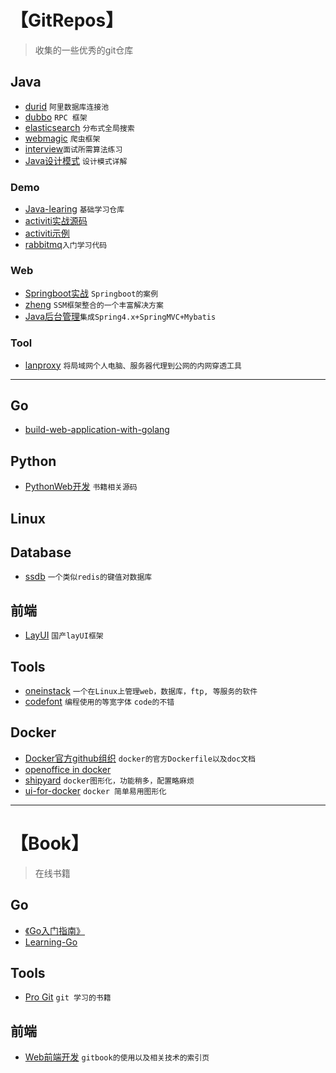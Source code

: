 # 【GitRepos】
> 收集的一些优秀的git仓库

## Java

- [durid](https://github.com/alibaba/druid) `阿里数据库连接池`
- [dubbo](https://github.com/alibaba/dubbo) `RPC 框架`
- [elasticsearch](https://github.com/elastic/elasticsearch) `分布式全局搜索`
- [webmagic](https://github.com/code4craft/webmagic) `爬虫框架`
- [interview](https://github.com/kdn251/interviews)`面试所需算法练习`
- [Java设计模式](https://github.com/iluwatar/java-design-patterns) `设计模式详解`

### Demo
- [Java-learing](https://github.com/brianway/java-learning) `基础学习仓库`
- [activiti实战源码](https://github.com/henryyan/activiti-in-action-codes)
- [activiti示例](https://github.com/henryyan/kft-activiti-demo)
- [rabbitmq](https://github.com/chwshuang/rabbitmq)`入门学习代码`

### Web
- [Springboot实战](https://github.com/lianggzone/springboot-action) `Springboot的案例`
- [zheng](https://github.com/shuzheng/zheng) `SSM框架整合的一个丰富解决方案`
- [Java后台管理](https://github.com/chwshuang/web)`集成Spring4.x+SpringMVC+Mybatis`

### Tool
- [lanproxy](https://github.com/ffay/lanproxy) `将局域网个人电脑、服务器代理到公网的内网穿透工具`

***************************
## Go
- [build-web-application-with-golang](https://github.com/astaxie/build-web-application-with-golang)


## Python
- [PythonWeb开发](https://github.com/dongweiming/web_develop) `书籍相关源码`

## Linux

## Database
- [ssdb](https://github.com/ideawu/ssdb) `一个类似redis的键值对数据库`

## 前端
- [LayUI](https://github.com/sentsin/layui/) `国产layUI框架`

## Tools
- [oneinstack](https://github.com/lj2007331/oneinstack) `一个在Linux上管理web，数据库，ftp, 等服务的软件`
- [codefont](https://github.com/zhenruyan/codefont) `编程使用的等宽字体` `code的不错`

## Docker
- [Docker官方github组织](https://github.com/docker-library) `docker的官方Dockerfile以及doc文档`
- [openoffice in docker](https://github.com/tobegit3hub/dockerized-openoffice)
- [shipyard](https://github.com/shipyard/shipyardhttps://github.com/shipyard/shipyard) `docker图形化，功能稍多，配置略麻烦`
- [ui-for-docker](https://github.com/kevana/ui-for-docker) `docker 简单易用图形化`

**********************************************
# 【Book】
> 在线书籍
## Go
- [《Go入门指南》](https://github.com/Unknwon/the-way-to-go_ZH_CN)
- [Learning-Go](https://github.com/mikespook/Learning-Go-zh-cn)


## Tools
- [Pro Git](https://git-scm.com/book/zh/v2) `git 学习的书籍`

## 前端
- [Web前端开发](http://caibaojian.com/gitbook/format/cover.html) `gitbook的使用以及相关技术的索引页`


